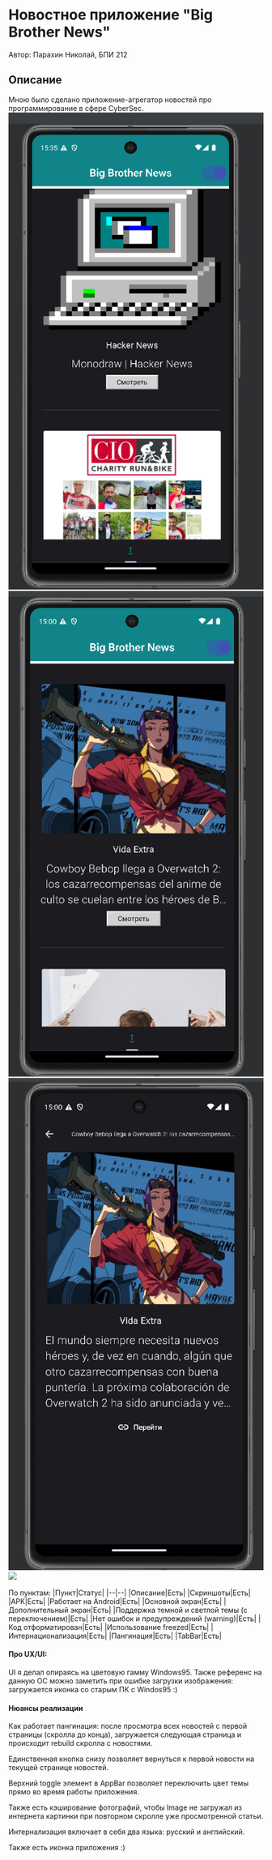 # Новостное приложение "Big Brother News"

Автор: Парахин Николай, БПИ 212

## Описание

Мною было сделано приложение-агрегатор новостей про программирование в сфере CyberSec.
![](documentation/black_unresolved.png)
![](documentation/black_main.png)
![](documentation/black_details.png)
![](documentation/)

По пунктам:
|Пункт|Статус|
|--|--|
|Описание|Есть|
|Скриншоты|Есть|
|APK|Есть|
|Работает на Android|Есть|
|Основной экран|Есть|
|Дополнительный экран|Есть|
|Поддержка темной и светлой темы (с переключением)|Есть|
|Нет ошибок и предупреждений (warning)|Есть|
|Код отформатирован|Есть|
|Использование freezed|Есть|
|Интернационализация|Есть|
|Пангинация|Есть|
|TabBar|Есть|

#### Про UX/UI:

UI я делал опираясь на цветовую гамму Windows95. Также референс на данную ОС можно заметить при ошибке загрузки изображения: загружается иконка со старым ПК c Windos95 :)

#### Нюансы реализации

Как работает пангинация: после просмотра всех новостей с первой страницы (скролла до конца), загружается следующая страница и происходит rebuild скролла с новостями.

Единственная кнопка снизу позволяет вернуться к первой новости на текущей странице новостей.

Верхний toggle элемент в AppBar позволяет переключить цвет темы прямо во время работы приложения.

Также есть кэширование фотографий, чтобы Image не загружал из интернета картинки при повторном скролле уже просмотренной статьи.

Интернализация включает в себя два языка: русский и английский.

Также есть иконка приложения :)
